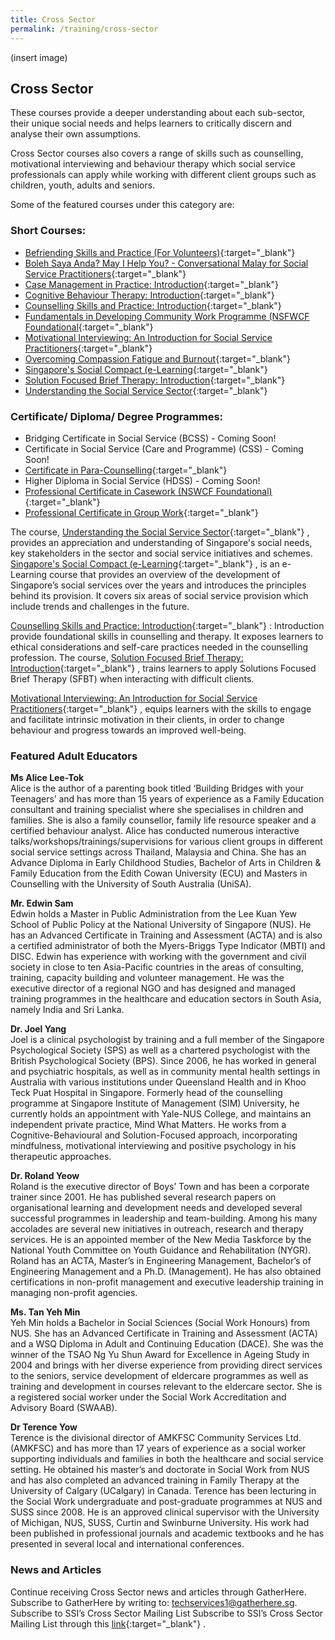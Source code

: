 ```yaml
---
title: Cross Sector
permalink: /training/cross-sector
---
```

(insert image)
## Cross Sector
These courses provide a deeper understanding about each sub-sector, their unique social needs and helps learners to critically discern and analyse their own assumptions.

Cross Sector courses also covers a range of skills such as counselling, motivational interviewing and behaviour therapy which social service professionals can apply while working with different client groups such as children, youth, adults and seniors.

Some of the featured courses under this category are:

### Short Courses:
- [Befriending Skills and Practice (For Volunteers)](http://e-services.ncss.gov.sg/Training/Course/TemplateSearch?Filter.Keyword=Befriending%20Skills%20and%20Practice%20%28For%20Volunteers%29&Filter.CourseDatesString=&Filter.TypeOfCourse.Value=&Filter.TypeOfCourse.Label=&Filter.CourseSubCategory.Id=&Filter.CourseSubCategory.LogicalName=&Filter.CourseSubCategory.Name=&Filter.CourseSubCategory.ToRemove=){:target="_blank"}  
- [Boleh Saya Anda? May I Help You? - Conversational Malay for Social Service Practitioners](http://e-services.ncss.gov.sg/Training/Course/TemplateSearch?Filter.Keyword=Conversational%20malay&Filter.CourseDatesString=&Filter.TypeOfCourse.Value=&Filter.TypeOfCourse.Label=&Filter.CourseSubCategory.Id=&Filter.CourseSubCategory.LogicalName=&Filter.CourseSubCategory.Name=&Filter.CourseSubCategory.ToRemove=){:target="_blank"}  
- [Case Management in Practice: Introduction](http://e-services.ncss.gov.sg/Training/Course/TemplateSearch?Filter.Keyword=Case+Management+in+Practice%3A+Introduction&Filter.CourseDatesString=&Filter.TypeOfCourse.Value=&Filter.TypeOfCourse.Label=&Filter.CourseSubCategory.Id=&Filter.CourseSubCategory.LogicalName=&Filter.CourseSubCategory.Name=&Filter.CourseSubCategory.ToRemove=){:target="_blank"}  
- [Cognitive Behaviour Therapy: Introduction](https://e-services.ncss.gov.sg/Training/Course/TemplateSearch?Keyword=Cognitive+Behaviour+Therapy%3A+Introduction){:target="_blank"}  
- [Counselling Skills and Practice: Introduction](https://e-services.ncss.gov.sg/Training/Course/TemplateSearch?Keyword=Counselling+Skills+and+Practice%3A+Introduction+){:target="_blank"}  
- [Fundamentals in Developing Community Work Programme (NSFWCF Foundational](https://e-services.ncss.gov.sg/Training/Course/TemplateSearch?Keyword=Fundamentals+in+Developing+Community+Work+Programme){:target="_blank"}  
- [Motivational Interviewing: An Introduction for Social Service Practitioners](https://e-services.ncss.gov.sg/Training/Course/TemplateSearch?Keyword=Motivational+Interviewing%3A+An+Introduction+for+Social+Service+Practitioners){:target="_blank"}  
- [Overcoming Compassion Fatigue and Burnout](http://e-services.ncss.gov.sg/Training/Course/TemplateSearch?Filter.Keyword=Overcoming+Compassion+Fatigue+and+Burnout&Filter.CourseDatesString=&Filter.TypeOfCourse.Value=&Filter.TypeOfCourse.Label=&Filter.CourseSubCategory.Id=14a99fd7-e127-e611-8112-000c296ee03a&Filter.CourseSubCategory.LogicalName=nis_coursesubcategory&Filter.CourseSubCategory.Name=Mental+Health&Filter.CourseSubCategory.ToRemove=False){:target="_blank"}  
- [Singapore's Social Compact (e-Learning](https://learningcloud.sg/pages/coursedescription.jsf?courseId=956318&catalogId=1700){:target="_blank"}  
- [Solution Focused Brief Therapy: Introduction](http://e-services.ncss.gov.sg/Training/Course/TemplateSearch?Filter.Keyword=solution+Focused+brief+therapy%3A+introduction&Filter.CourseDatesString=&Filter.TypeOfCourse.Value=&Filter.TypeOfCourse.Label=&Filter.CourseSubCategory.Id=&Filter.CourseSubCategory.LogicalName=&Filter.CourseSubCategory.Name=&Filter.CourseSubCategory.ToRemove=){:target="_blank"}  
- [Understanding the Social Service Sector](http://e-services.ncss.gov.sg/Training/Course/TemplateSearch?Filter.Keyword=Understanding+the+Social+Service+Sector&Filter.CourseDatesString=&Filter.TypeOfCourse.Value=&Filter.TypeOfCourse.Label=&Filter.CourseSubCategory.Id=&Filter.CourseSubCategory.LogicalName=&Filter.CourseSubCategory.Name=&Filter.CourseSubCategory.ToRemove=){:target="_blank"}  

### Certificate/ Diploma/ Degree Programmes:
- Bridging Certificate in Social Service (BCSS) - Coming Soon!
- Certificate in Social Service (Care and Programme) (CSS) - Coming Soon!
- [Certificate in Para-Counselling](https://www.ssi.sg/Training-(1)/Cross-Sector/Certificate-in-Para-Counselling){:target="_blank"}  
- Higher Diploma in Social Service (HDSS) - Coming Soon!
- [Professional Certificate in Casework (NSWCF Foundational)](https://www.ssi.sg/Training-(1)/Cross-Sector/Professional-Certificate-in-Casework){:target="_blank"}  
- [Professional Certificate in Group Work](https://www.ssi.sg/Training-(1)/Cross-Sector/Professional-Certificate-in-Group-Work){:target="_blank"}  

The course, [Understanding the Social Service Sector](http://e-services.ncss.gov.sg/Training/Course/TemplateSearch?Filter.Keyword=Understanding+the+Social+Service+Sector&Filter.CourseDatesString=&Filter.TypeOfCourse.Value=&Filter.TypeOfCourse.Label=&Filter.CourseSubCategory.Id=&Filter.CourseSubCategory.LogicalName=&Filter.CourseSubCategory.Name=&Filter.CourseSubCategory.ToRemove=){:target="_blank"}  , provides an appreciation and understanding of Singapore's social needs, key stakeholders in the sector and social service initiatives and schemes. [Singapore's Social Compact (e-Learning](https://learningcloud.sg/pages/coursedescription.jsf?courseId=956318&catalogId=1700){:target="_blank"}  , is an e-Learning course that provides an overview of the development of Singapore’s social services over the years and introduces the principles behind its provision. It covers six areas of social service provision which include trends and challenges in the future.

[Counselling Skills and Practice: Introduction](https://e-services.ncss.gov.sg/Training/Course/TemplateSearch?Keyword=Counselling+Skills+and+Practice%3A+Introduction+){:target="_blank"}  : Introduction provide foundational skills in counselling and therapy. It exposes learners to ethical considerations and self-care practices needed in the counselling profession. The course, [Solution Focused Brief Therapy: Introduction](http://e-services.ncss.gov.sg/Training/Course/TemplateSearch?Filter.Keyword=solution+Focused+brief+therapy%3A+introduction&Filter.CourseDatesString=&Filter.TypeOfCourse.Value=&Filter.TypeOfCourse.Label=&Filter.CourseSubCategory.Id=&Filter.CourseSubCategory.LogicalName=&Filter.CourseSubCategory.Name=&Filter.CourseSubCategory.ToRemove=){:target="_blank"}  , trains learners to apply Solutions Focused Brief Therapy (SFBT) when interacting with difficult clients.

[Motivational Interviewing: An Introduction for Social Service Practitioners](https://e-services.ncss.gov.sg/Training/Course/TemplateSearch?Keyword=Motivational+Interviewing%3A+An+Introduction+for+Social+Service+Practitioners){:target="_blank"}  , equips learners with the skills to engage and facilitate intrinsic motivation in their clients, in order to change behaviour and progress towards an improved well-being.


### Featured Adult Educators

**Ms Alice Lee-Tok**     
Alice is the author of a parenting book titled ‘Building Bridges with your Teenagers’ and has more than 15 years of experience as a Family Education consultant and training specialist where she  specialises in children and families. She is also a family counsellor, family life resource speaker and a certified behaviour analyst. Alice has conducted numerous interactive talks/workshops/trainings/supervisions for various client groups in different social service settings across Thailand, Malaysia and China. She has an Advance Diploma in Early Childhood Studies, Bachelor of Arts in Children & Family Education from the Edith Cowan University (ECU) and Masters in Counselling with the University of South Australia (UniSA).
 
**Mr. Edwin Sam**   
Edwin holds a Master in Public Administration from the Lee Kuan Yew School of Public Policy at the National University of Singapore (NUS). He has an Advanced Certificate in Training and Assessment (ACTA) and is also a certified administrator of both the Myers-Briggs Type Indicator (MBTI) and DISC. Edwin has experience with working with the government and civil society in close to ten Asia-Pacific countries in the areas of consulting, training, capacity building and volunteer management. He was the executive director of a regional NGO and has designed and managed training programmes in the healthcare and education sectors in South Asia, namely India and Sri Lanka.

**Dr. Joel Yang**   
Joel is a clinical psychologist by training and a full member of the Singapore Psychological Society (SPS) as well as a chartered psychologist with the British Psychological Society (BPS). Since 2006, he has worked in general and psychiatric hospitals, as well as in community mental health settings in Australia with various institutions under Queensland Health and in Khoo Teck Puat Hospital in Singapore. Formerly head of the counselling programme at Singapore Institute of Management (SIM) University, he currently holds an appointment with Yale-NUS College, and maintains an independent private practice, Mind What Matters. He works from a Cognitive-Behavioural and Solution-Focused approach, incorporating mindfulness, motivational interviewing and positive psychology in his therapeutic approaches.

**Dr. Roland Yeow**   
Roland is the executive director of Boys’ Town and has been a corporate trainer since 2001. He has published several research papers on organisational learning and development needs and developed several successful programmes in leadership and team-building. Among his many accolades are several new initiatives in outreach, research and therapy services. He is an appointed member of the New Media Taskforce by the National Youth Committee on Youth Guidance and Rehabilitation (NYGR). Roland has an ACTA, Master’s in Engineering Management, Bachelor’s of Engineering Management and a Ph.D. (Management). He has also obtained certifications in non-profit management and executive leadership training in managing non-profit agencies.

**Ms. Tan Yeh Min**   
Yeh Min holds a Bachelor in Social Sciences (Social Work Honours) from NUS. She has an Advanced Certificate in Training and Assessment (ACTA) and a WSQ Diploma in Adult and Continuing Education (DACE). She was the winner of the TSAO Ng Yu Shun Award for Excellence in Ageing Study in 2004 and brings with her diverse experience from providing direct services to the seniors, service development of eldercare programmes as well as training and development in courses relevant to the eldercare sector. She is a registered social worker under the Social Work Accreditation and Advisory Board (SWAAB).

**Dr Terence Yow**   
Terence is the divisional director of AMKFSC Community Services Ltd. (AMKFSC) and has more than 17 years of experience as a social worker supporting individuals and families in both the
healthcare and social service setting. He obtained his master’s and doctorate in Social Work from NUS and has also completed an advanced training in Family Therapy at the University of Calgary (UCalgary) in Canada. Terence has been lecturing in the Social Work undergraduate and post-graduate programmes at NUS and SUSS since 2008. He is an approved clinical supervisor with the University of Michigan, NUS, SUSS, Curtin and Swinburne University. His work had been published in professional journals and academic textbooks and he has presented in several local and international conferences.

### News and Articles
Continue receiving Cross Sector news and articles through GatherHere. Subscribe to GatherHere by writing to: <techservices1@gatherhere.sg>.
Subscribe to SSI’s Cross Sector Mailing List
Subscribe to SSI’s Cross Sector Mailing List through this [link](https://form.gov.sg/5d89dab70c67f000120d00bb){:target="_blank"}  .
